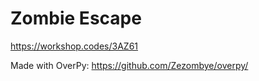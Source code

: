 # Zombie Escape

https://workshop.codes/3AZ61

Made with OverPy: https://github.com/Zezombye/overpy/
